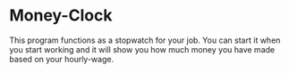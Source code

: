 # Money-Clock
This program functions as a stopwatch for your job. You can start it when you start working and it will show you how much money you have made based on your hourly-wage.
